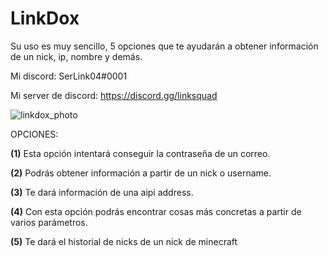 # LinkDox
Su uso es muy sencillo, 5 opciones que te ayudarán a obtener información de un nick, ip, nombre y demás.

Mi discord: SerLink04#0001

Mi server de discord: https://discord.gg/linksquad

![linkdox_photo](https://user-images.githubusercontent.com/66963108/99462453-02fb6480-2934-11eb-8047-a05a0f28ae1c.PNG)


OPCIONES:

**(1)** Esta opción intentará conseguir la contraseña de un correo.

**(2)** Podrás obtener información a partir de un nick o username.

**(3)** Te dará información de una aipi address.

**(4)** Con esta opción podrás encontrar cosas más concretas a partir de varios parámetros.

**(5)** Te dará el historial de nicks de un nick de minecraft

 
